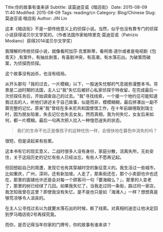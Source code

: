 Title:你的故事有谁来讲
Subtitle: 读莫迪亚诺《暗店街》
Date: 2015-08-09 11:40
Modified: 2015-08-09
Tags: reading/cn
Category: Blog/Chinese
Slug: 莫迪亚诺·暗店街
Author: JIN Lin

这本《暗店街》不是一部传统意义上的侦探小说。当然，似乎也没有靠专门的侦探小说获得诺贝尔文学奖的。（作者法国作家帕特里克·莫迪亚诺（Patrizio Modiano）获得2014诺贝尔文学奖）

我理解的传统侦探小说，就像看阿加莎·克里斯蒂，看柯南·道尔或者是电视剧《包青天》,有案件，有抽丝剥茧，有喜剧冲突，有高潮，有水落石出。为破案而破案，为侦探而侦探。

这个故事没有凶杀，也没有结局。

从开头那句「我的过去，一片模糊」以下，一股迷失忧郁的气息就弥漫整本书。背景是二战时期的法国，主人公"我"失忆后被好心私家侦探于特收留，在完成最后一次侦探任务后，开始调查自己的过去。"我"寻找线索，一个接一个地约见可能知道我过去的人，听他们讲述关于自己故事，似是而非，模模糊糊，最后拼凑出一副不算完整的记忆。原来"我"曾经在多米尼共和国使馆工作，在十年前越境取到瑞士时，因为朋友陷害，失去记忆也失去女友。然而真相，我为何失忆，女友后来如何，都一片模糊。最后一句再次把人拉入一种惶恐迷失的状态。

>我们的生命不也正是像孩子的这种忧伤一样，会很快地在暮色中消失的吗？

很短，但是读起来有些累。

这本书有它的现实意义，二战时很多人没有身份，家庭分散，流离失所，无处安住，关于这段历史的记忆有些人已经淡忘，有些人不愿再记起。

但回想起自己的周遭，发现它也有其穿越时空的象征意义的。我生活过一些城市，比如重庆，广州，深圳，还有新加坡。人走了，那条街还在，那个小卖部也许也还在，那里的面铺也许还是会对每一个顾客问一句「要海椒么？」，那里的人变老了，那里的树已经绿了几回。如果我失忆了，当我走过同一条街，路过同一家店，我怎知我曾在这里？即使我没有失忆，是不是也只是如「海滩人」一样？想想真是够荒凉够令人沮丧的。

在主人公寻找过去以为就要水落石出的时候，断了线索。对真相的迷恋让他决定回到罗马暗店街2号再探究竟。

而你，是否记得当年你家的门牌号，你的故事有谁来讲？








